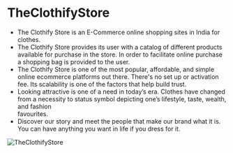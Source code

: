 # TheClothifyStore
- The Clothify Store is an E-Commerce online shopping sites in India for clothes.
- The Clothify Store provides its user with a catalog of different products available for purchase in the store. In order to facilitate online purchase a shopping bag is   provided to the user.
- The Clothify Store is one of the most popular, affordable, and simple online ecommerce platforms out there. There's no set up or activation fee. Its scalability is one   of the factors that help build trust.
- Looking attractive is one of a need in today’s era. Clothes have changed from a necessity to status symbol depicting one’s lifestyle, taste, wealth, and fashion    
  favourites.
- Discover our story and meet the people that make our brand what it is. You can have anything you want in life if you dress for it.

![TheClothifyStore](https://user-images.githubusercontent.com/70815899/183290324-3cb85062-49be-49f4-82a8-71ec53f78c70.png)
